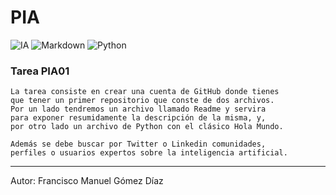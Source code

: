 <!-- Encabezado principal -->
#  PIA

<!-- Badges -->
![IA](https://img.shields.io/badge/INTELIGENCIA%20ARTIFICIAL-red)
![Markdown](https://img.shields.io/badge/MARKDOWN-blue)
![Python](https://img.shields.io/badge/PYTHON-green)

<!-- Subencabezado -->
### Tarea PIA01

<!-- Elementos de bloque -->
~~~
La tarea consiste en crear una cuenta de GitHub donde tienes
que tener un primer repositorio que conste de dos archivos.
Por un lado tendremos un archivo llamado Readme y servira
para exponer resumidamente la descripción de la misma, y,
por otro lado un archivo de Python con el clásico Hola Mundo.
~~~

~~~
Además se debe buscar por Twitter o Linkedin comunidades,
perfiles o usuarios expertos sobre la inteligencia artificial.
~~~

<!-- Pie de página -->
---

Autor: Francisco Manuel Gómez Díaz
